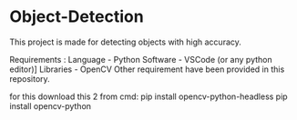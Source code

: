 # Object-Detection
This project is made for detecting objects with high accuracy.

Requirements : 
Language - Python
Software - VSCode (or any python editor)]
Libraries - OpenCV
Other requirement have been provided in this repository.

for this download this 2 from cmd:
   pip install opencv-python-headless
   pip install opencv-python

